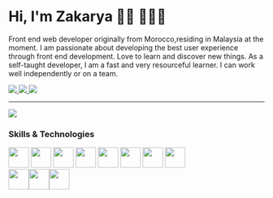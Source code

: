 # Hi, I'm Zakarya 👋🏾 👩🏾‍💻
Front end web developer originally from Morocco,residing in Malaysia at the moment. I am passionate about developing the best user experience through front end development. Love to learn and discover new things. As a self-taught developer, I am a fast and very resourceful learner. I can work well independently or on a team.

<div align="left">
  <a href="https://twitter.com/elquaraoui">
    <img src="https://img.shields.io/twitter/follow/elquaraoui" />
  </a>
  
  <a href="https://www.instagram.com/zakaryaelq/">
    <img src="https://img.shields.io/badge/Zakaryaelq-Instagram-orange" />
  </a>
  <a href="https://www.linkedin.com/in/zakaryaelquaroui">
    <img src="https://img.shields.io/badge/linkedin-zakaryaelq-blue" />
  </a>

</div>

-------------------

<div align="left">
  <img src="https://github-readme-stats.vercel.app/api?username=molessom-8&show_icons=true&theme=tokyonight" />
</div>

### Skills & Technologies
<img src="https://cdn.jsdelivr.net/gh/devicons/devicon/icons/html5/html5-original.svg" width="40px" /> <img src="https://cdn.jsdelivr.net/gh/devicons/devicon/icons/css3/css3-plain-wordmark.svg" width="40px" /> <img src="https://cdn.jsdelivr.net/gh/devicons/devicon/icons/sass/sass-original.svg" width="40px"/> <img src="https://cdn.jsdelivr.net/gh/devicons/devicon/icons/javascript/javascript-original.svg" width="40px"/> <img src="https://cdn.jsdelivr.net/gh/devicons/devicon/icons/react/react-original.svg" width="40px"/>
 <img src="https://cdn.jsdelivr.net/gh/devicons/devicon/icons/bootstrap/bootstrap-plain.svg" width="40px"/>
<img src="https://cdn.jsdelivr.net/gh/devicons/devicon/icons/figma/figma-original.svg" width="40px"/> <img src="https://cdn.jsdelivr.net/gh/devicons/devicon/icons/wordpress/wordpress-plain.svg" width="40px" />
<br/>
<img src="https://cdn.jsdelivr.net/gh/devicons/devicon/icons/npm/npm-original-wordmark.svg" width="40px"/><img src="https://cdn.jsdelivr.net/gh/devicons/devicon/icons/git/git-original.svg" width="40px"/><img src="https://cdn.jsdelivr.net/gh/devicons/devicon/icons/github/github-original.svg" width="40px"/>
